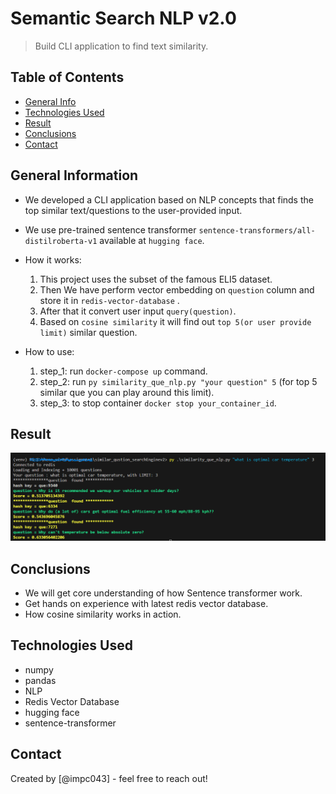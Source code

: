 # Semantic Search NLP v2.0
> Build CLI application to find text similarity.


## Table of Contents
* [General Info](#general-information)
* [Technologies Used](#technologies-used)
* [Result](#result)
* [Conclusions](#conclusions)
* [Contact](#contact)



## General Information
- We developed a CLI application based on NLP concepts that finds the top similar text/questions to the user-provided input. 
- We use pre-trained sentence transformer ``sentence-transformers/all-distilroberta-v1`` available at ``hugging face``. 
- How it works:
  1. This project uses the subset of the famous ELI5 dataset. 
  2. Then We have perform vector embedding on ``question`` column and store it in ``redis-vector-database`` .
  3. After that it convert user input ``query(question)``. 
  4. Based on ``cosine similarity`` it will find out ``top 5(or user provide limit)`` similar question. 

- How to use:
  1. step_1: run ``docker-compose up`` command. 
  2. step_2: run ``py similarity_que_nlp.py "your question" 5`` (for top 5 similar que you can play around this limit).
  3. step_3: to stop container ``docker stop your_container_id``. 
  
## Result
![result](Data/nlp_result.png) 

## Conclusions
- We will get core understanding of how Sentence transformer work.
- Get hands on experience with latest redis vector database. 
- How cosine similarity works in action. 


## Technologies Used
- numpy 
- pandas 
- NLP
- Redis Vector Database
- hugging face
- sentence-transformer


## Contact
Created by [@impc043] - feel free to reach out!